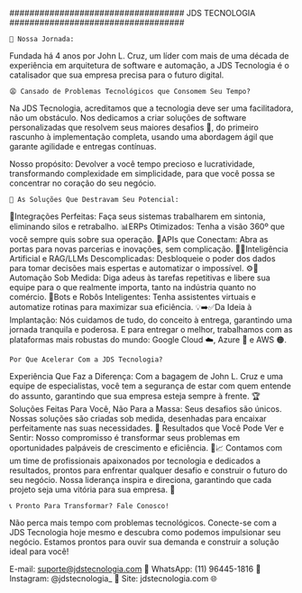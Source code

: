 ###################################  JDS TECNOLOGIA  ###################################

    🧩 Nossa Jornada:
Fundada há 4 anos por John L. Cruz, um líder com mais de uma década de experiência em arquitetura de software e automação, a JDS Tecnologia é o catalisador que sua empresa precisa para o futuro digital.

    😩 Cansado de Problemas Tecnológicos que Consomem Seu Tempo?
Na JDS Tecnologia, acreditamos que a tecnologia deve ser uma facilitadora, não um obstáculo. Nos dedicamos a criar soluções de software personalizadas que resolvem seus maiores desafios 🚀, do primeiro rascunho à implementação completa, usando uma abordagem ágil que garante agilidade e entregas contínuas.

Nosso propósito: Devolver a você tempo precioso e lucratividade, transformando complexidade em simplicidade, para que você possa se concentrar no coração do seu negócio.

    🔑 As Soluções Que Destravam Seu Potencial:
🤝Integrações Perfeitas: Faça seus sistemas trabalharem em sintonia, eliminando silos e retrabalho. 
📊ERPs Otimizados: Tenha a visão 360º que você sempre quis sobre sua operação. 
🔗APIs que Conectam: Abra as portas para novas parcerias e inovações, sem complicação. 
🧠✨Inteligência Artificial e RAG/LLMs Descomplicadas: Desbloqueie o poder dos dados para tomar decisões mais espertas e automatizar o impossível. 
⚙️🤖Automação Sob Medida: Diga adeus às tarefas repetitivas e libere sua equipe para o que realmente importa, tanto na indústria quanto no comércio. 
💬Bots e Robôs Inteligentes: Tenha assistentes virtuais e automatize rotinas para maximizar sua eficiência. 
💡➡️✅Da Ideia à Implantação: Nós cuidamos de tudo, do conceito à entrega, garantindo uma jornada tranquila e poderosa. 
E para entregar o melhor, trabalhamos com as plataformas mais robustas do mundo: Google Cloud ☁️, Azure 🔵 e AWS 🟠.

    Por Que Acelerar Com a JDS Tecnologia?
Experiência Que Faz a Diferença: Com a bagagem de John L. Cruz e uma equipe de especialistas, você tem a segurança de estar com quem entende do assunto, garantindo que sua empresa esteja sempre à frente. 🏆
Soluções Feitas Para Você, Não Para a Massa: Seus desafios são únicos. Nossas soluções são criadas sob medida, desenhadas para encaixar perfeitamente nas suas necessidades. 🧵
Resultados que Você Pode Ver e Sentir: Nosso compromisso é transformar seus problemas em oportunidades palpáveis de crescimento e eficiência. 🌱📈
Contamos com um time de profissionais apaixonados por tecnologia e dedicados a resultados, prontos para enfrentar qualquer desafio e construir o futuro do seu negócio. Nossa liderança inspira e direciona, garantindo que cada projeto seja uma vitória para sua empresa. 🌟

    📞 Pronto Para Transformar? Fale Conosco!
Não perca mais tempo com problemas tecnológicos. Conecte-se com a JDS Tecnologia hoje mesmo e descubra como podemos impulsionar seu negócio. Estamos prontos para ouvir sua demanda e construir a solução ideal para você!

E-mail: suporte@jdstecnologia.com 📧
WhatsApp: (11) 96445-1816 📱
Instagram: @jdstecnologia_ 📸
Site: jdstecnologia.com 🌐
